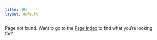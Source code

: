 ```yaml
---
title: 404
layout: default
---
```


Page not found. Want to go to the [Page Index](/Special:PageIndex) to find what you're looking for?
